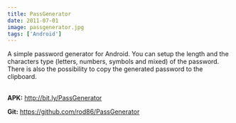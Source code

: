 ```yaml
---
title: PassGenerator
date: 2011-07-01
image: passgenerator.jpg
tags: ['Android']
---
```


A simple password generator for Android. You can setup the length and the characters type (letters, numbers, symbols and mixed) of the password. There is also the possibility to copy the generated password to the clipboard.

<br>
<b>APK:</b> <a href="http://bit.ly/PassGenerator" target="_blank">http://bit.ly/PassGenerator</a>

<b>Git:</b> <a href="https://github.com/rod86/PassGenerator" target="_blank">https://github.com/rod86/PassGenerator</a>
